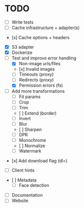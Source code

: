 # TODO

- [ ] Write tests
- [ ] Cache infrastructure + adapter(s)
- [x] Cache options + headers
- [x] S3 adapter
- [x] Dockerize
- [ ] Test and improve error handling
  - [x] Non-image urls/files
  - [x] Invalid images
  - [ ] Timeouts (proxy)
  - [ ] Redirects (proxy)
  - [x] Permission errors (fs)
- [ ] Add more transformations
  - [ ] Fit params
  - [ ] Crop
  - [ ] Trim
  - [ ] Extend (border)
  - [ ] Invert
  - [ ] Blur
  - [ ] Sharpen
  - [ ] DPR
  - [ ] Monochrome
  - [ ] Normalize
  - [ ] Watermark
- [x] Add download flag (dl=<filename>)
- [ ] Client hints
- [ ] Metadata
  - [ ] Face detection
- [ ] Documentation
- [ ] Website
